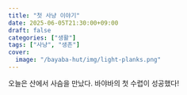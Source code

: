 ```yaml
---
title: "첫 사냥 이야기"
date: 2025-06-05T21:30:00+09:00
draft: false
categories: ["생활"]
tags: ["사냥", "생존"]
cover:
  image: "/bayaba-hut/img/light-planks.png"
---
```


오늘은 산에서 사슴을 만났다. 바야바의 첫 수렵이 성공했다!
